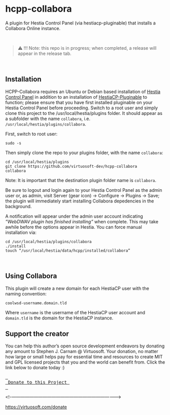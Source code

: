 # hcpp-collabora
A plugin for Hestia Control Panel (via hestiacp-pluginable) that installs a Collabora Online instance. 


&nbsp;
 > :warning: !!! Note: this repo is in progress; when completed, a release will appear in the release tab.
 
&nbsp;
## Installation
HCPP-Collabora requires an Ubuntu or Debian based installation of [Hestia Control Panel](https://hestiacp.com) in addition to an installation of [HestiaCP-Pluginable](https://github.com/virtuosoft-dev/hestiacp-pluginable) to function; please ensure that you have first installed pluginable on your Hestia Control Panel before proceeding. Switch to a root user and simply clone this project to the /usr/local/hestia/plugins folder. It should appear as a subfolder with the name `collabora`, i.e. `/usr/local/hestia/plugins/collabora`.

First, switch to root user:
```
sudo -s
```

Then simply clone the repo to your plugins folder, with the name `collabora`:

```
cd /usr/local/hestia/plugins
git clone https://github.com/virtuosoft-dev/hcpp-collabora
collabora
```

Note: It is important that the destination plugin folder name is `collabora`.


Be sure to logout and login again to your Hestia Control Panel as the admin user or, as admin, visit Server (gear icon) -> Configure -> Plugins -> Save; the plugin will immediately start installing Collabora depedencies in the background. 

A notification will appear under the admin user account indicating *”WebDWAV plugin has finished installing”* when complete. This may take awhile before the options appear in Hestia. You can force manual installation via:

```
cd /usr/local/hestia/plugins/collabora
./install
touch “/usr/local/hestia/data/hcpp/installed/collabora”
```

&nbsp;
## Using Collabora
This plugin will create a new domain for each HestiaCP user with the naming convention:

```
coolwsd-username.domain.tld
```

Where `username` is the username of the HestiaCP user account and `domain.tld` is the domain for the HestiaCP instance.

## Support the creator
You can help this author’s open source development endeavors by donating any amount to Stephen J. Carnam @ Virtuosoft. Your donation, no matter how large or small helps pay for essential time and resources to create MIT and GPL licensed projects that you and the world can benefit from. Click the link below to donate today :)
<div>
         

[<kbd> <br> Donate to this Project <br> </kbd>][KBD]


</div>


<!-—————————————————————————>

[KBD]: https://virtuosoft.com/donate

https://virtuosoft.com/donate
